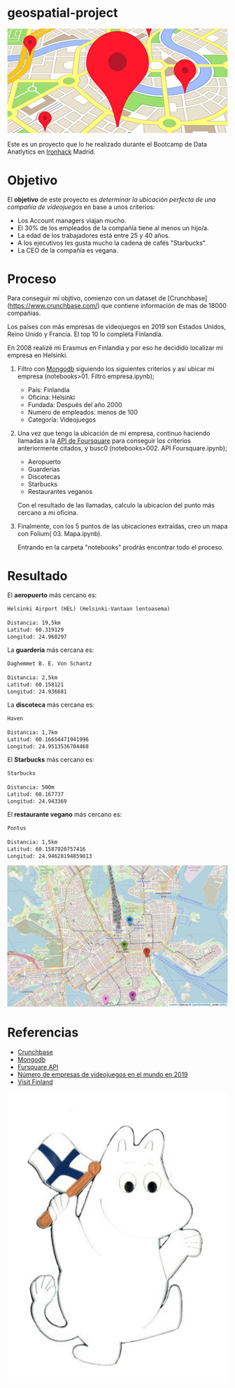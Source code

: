 # geospatial-project



![Spot](/images/spot.png)

Este es un proyecto que lo he realizado durante el Bootcamp de Data Anatlytics en [Ironhack](https://www.ironhack.com/es/data-analytics) Madrid.

# Objetivo

El **objetivo** de este proyecto es *determinar la ubicación perfecta de una compañía de videojuegos* en base a unos criterios:

- Los Account managers viajan mucho.
- El 30% de los empleados de la compañía tiene al menos un hijo/a.
- La edad de los trabajadores está entre 25 y 40 años.
- A los ejecutivos les gusta mucho la cadena de cafés "Starbucks".
- La CEO de la compañía es vegana.

# Proceso

Para conseguir mi objtivo, comienzo con un dataset de [Crunchbase] (https://www.crunchbase.com/) que contiene información de mas de 18000 compañias. 

Los países con más empresas de videojuegos en 2019 son Estados Unidos, Reino Unido y Francia. El top 10 lo completa Finlandia. 

En 2008 realizé mi Erasmus en Finlandia y por eso he decidido localizar mi empresa en Helsinki.

1. Filtro con [Mongodb](https://www.mongodb.com/3) siguiendo los siguientes criterios y así ubicar mi empresa (notebooks>01. Filtro empresa.ipynb);
   - País: Finlandia
   - Oficina: Helsinki
   - Fundada: Después del año 2000
   - Numero de empleados: menos de 100
   - Categoría: Videojuegos    

2. Una vez que tengo la ubicación de mi empresa, continuo haciendo llamadas a la [API de Foursquare](https://api.foursquare.com/v2/venues/explore) para conseguir los criterios anteriormente citados, y busc0 (notebooks>002. API Foursquare.ipynb);
    -   Aeropuerto
    -   Guarderías
    -   Discotecas
    -   Starbucks
    -   Restaurantes veganos

    Con el resultado de las llamadas, calculo la ubicacíon del punto más cercano a mi oficina.

3. Finalmente, con los 5 puntos de las ubicaciones extraídas, creo un mapa con Folium( 03. Mapa.ipynb).
   
   Entrando en la carpeta "notebooks" prodrás encontrar todo el proceso.

# Resultado

El **aeropuerto** más cercano es:

    Helsinki Airport (HEL) (Helsinki-Vantaan lentoasema)
         
    Distancia: 19,5km
    Latitud: 60.319129
    Longitud: 24.968297

La **guarderia** más cercana es:

    Daghemmet B. E. Von Schantz

    Distancia: 2,5km
    Latitud: 60.158121
    Longitud: 24.936681

La **discoteca** más cercana es:

    Haven

    Distancia: 1,7km
    Latitud: 60.16654471941996
    Longitud: 24.9513536704468

El **Starbucks** más cercano es:

    Starbucks

    Distancia: 500m
    Latitud: 60.167737
    Longitud: 24.943369

El **restaurante vegano** más cercano es:

    Pontus

    Distancia: 1,5km
    Latitud: 60.1587920757416
    Longitud: 24.94628194859813


![Helsinki](/images/helsinki.png)

# Referencias

* [Crunchbase](https://data.crunchbase.com/docs)
* [Mongodb](https://www.mongodb.com/3)
* [Fursquare API](https://developer.foursquare.com/)
* [Número de empresas de videojuegos en el mundo en 2019](https://es.statista.com/estadisticas/714837/empresas-de-las-principales-industrias-del-videojuego-del-mundo/)
* [Visit Finland](https://www.visitfinland.com/es/helsinki/)


![Moomin](/images/moomin.png)

